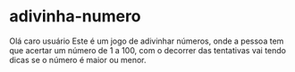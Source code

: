 # adivinha-numero
Olá caro usuário 
Este é um jogo de adivinhar números, onde a pessoa tem que acertar um número de 1 a 100, com o decorrer das tentativas vai tendo dicas se o número é maior ou menor.
